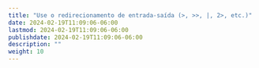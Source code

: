 ```yaml
---
title: "Use o redirecionamento de entrada-saída (>, >>, |, 2>, etc.)"
date: 2024-02-19T11:09:06-06:00
lastmod: 2024-02-19T11:09:06-06:00
publishdate: 2024-02-19T11:09:06-06:00
description: ""
weight: 10
---
```

